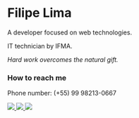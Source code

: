 #  Filipe Lima
<!---
About.me
--->

A developer focused on web technologies.

IT technician by IFMA.

*Hard work overcomes the natural gift.*
<!---
Contact
--->

### How to reach me

Phone number: (+55) 99 98213-0667

<a href="https://www.linkedin.com/in/datsfilipe" >
  <img src="https://img.shields.io/static/v1?label=&message=Filipe%20Lima&color=431899&style=flat-square&logo=linkedin&logoColor=white"/>
</a>

<a href="mailto:datsfilipe.dev@gmail.com" >
  <img src="https://img.shields.io/static/v1?label=&message=datsfilipe.dev@gmail.com&color=431899&style=flat-square&logo=gmail&logoColor=white"/>
</a>

<a href="https://twitter.com/datisfilipe" >
  <img src="https://img.shields.io/static/v1?label=&message=@datisfilipe&color=431899&style=flat-square&logo=twitter&logoColor=white"/>
</a>
